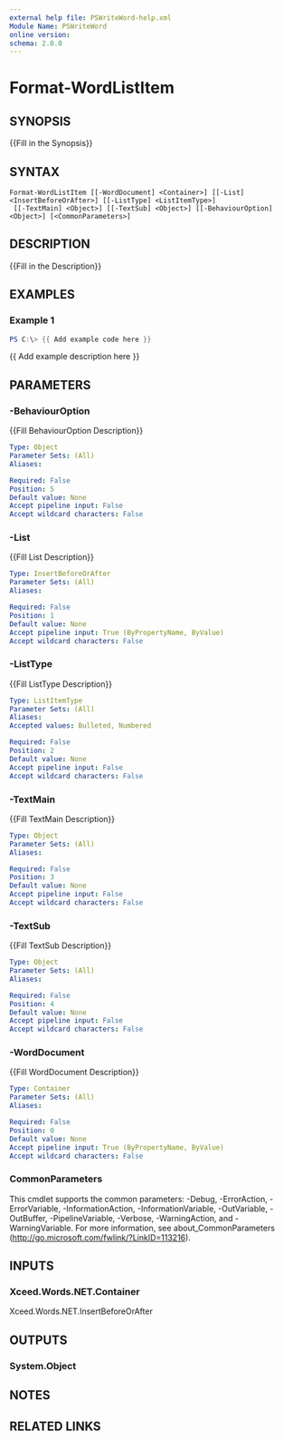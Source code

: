 ```yaml
---
external help file: PSWriteWord-help.xml
Module Name: PSWriteWord
online version:
schema: 2.0.0
---
```


# Format-WordListItem

## SYNOPSIS
{{Fill in the Synopsis}}

## SYNTAX

```
Format-WordListItem [[-WordDocument] <Container>] [[-List] <InsertBeforeOrAfter>] [[-ListType] <ListItemType>]
 [[-TextMain] <Object>] [[-TextSub] <Object>] [[-BehaviourOption] <Object>] [<CommonParameters>]
```

## DESCRIPTION
{{Fill in the Description}}

## EXAMPLES

### Example 1
```powershell
PS C:\> {{ Add example code here }}
```

{{ Add example description here }}

## PARAMETERS

### -BehaviourOption
{{Fill BehaviourOption Description}}

```yaml
Type: Object
Parameter Sets: (All)
Aliases:

Required: False
Position: 5
Default value: None
Accept pipeline input: False
Accept wildcard characters: False
```

### -List
{{Fill List Description}}

```yaml
Type: InsertBeforeOrAfter
Parameter Sets: (All)
Aliases:

Required: False
Position: 1
Default value: None
Accept pipeline input: True (ByPropertyName, ByValue)
Accept wildcard characters: False
```

### -ListType
{{Fill ListType Description}}

```yaml
Type: ListItemType
Parameter Sets: (All)
Aliases:
Accepted values: Bulleted, Numbered

Required: False
Position: 2
Default value: None
Accept pipeline input: False
Accept wildcard characters: False
```

### -TextMain
{{Fill TextMain Description}}

```yaml
Type: Object
Parameter Sets: (All)
Aliases:

Required: False
Position: 3
Default value: None
Accept pipeline input: False
Accept wildcard characters: False
```

### -TextSub
{{Fill TextSub Description}}

```yaml
Type: Object
Parameter Sets: (All)
Aliases:

Required: False
Position: 4
Default value: None
Accept pipeline input: False
Accept wildcard characters: False
```

### -WordDocument
{{Fill WordDocument Description}}

```yaml
Type: Container
Parameter Sets: (All)
Aliases:

Required: False
Position: 0
Default value: None
Accept pipeline input: True (ByPropertyName, ByValue)
Accept wildcard characters: False
```

### CommonParameters
This cmdlet supports the common parameters: -Debug, -ErrorAction, -ErrorVariable, -InformationAction, -InformationVariable, -OutVariable, -OutBuffer, -PipelineVariable, -Verbose, -WarningAction, and -WarningVariable.
For more information, see about_CommonParameters (http://go.microsoft.com/fwlink/?LinkID=113216).

## INPUTS

### Xceed.Words.NET.Container
Xceed.Words.NET.InsertBeforeOrAfter


## OUTPUTS

### System.Object

## NOTES

## RELATED LINKS
